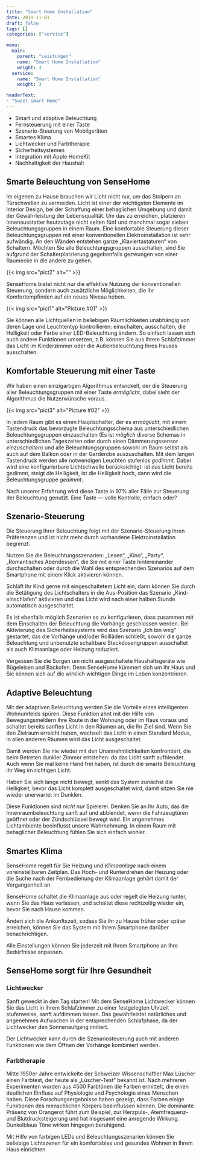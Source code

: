 ```yaml
---
title: "Smart Home Installation"
date: 2019-11-01
draft: false
tags: []
categories: ["service"]

menu:
  main:
    parent: "Leistungen"
    name: "Smart Home Installation"
    weight: 3
  service:
    name: "Smart Home Installation"
    weight: 3

headerText:
- "Sweet smart Home"
---
```


- Smart und adaptive Beleuchtung
- Fernsteuerung mit einer Taste
- Szenario-Steurung von Mobilgeräten
- Smartes Klima
- Lichtwecker und Farbtherapie
- Sicherheitsystemen
- Integration mit Apple HomeKit
- Nachhaltigkeit der Haushalt

## Smarte Beleuchtung von SenseHome

Im eigenen zu Hause brauchen wir Licht nicht nur, um das Stolpern an Türschwellen zu vermeiden. Licht ist einer der wichtigsten Elemente im Interior Design, bei der Schaffung einer behaglichen Umgebung und damit der Gewährleistung der Lebensqualität. Um das zu erreichen, platzieren Innenausstatter heutzutage nicht selten fünf und manchmal sogar sieben Beleuchtungsgruppen in einem Raum. Eine komfortable Steuerung dieser Beleuchtungsgruppen mit einer konventionellen Elektroinstallation ist sehr aufwändig. An den Wänden entstehen ganze „Klaviertastaturen“ von Schaltern. Möchten Sie alle Beleuchtungsgruppen ausschalten, sind Sie aufgrund der Schalterplatzierung gegebenfalls gezwungen von einer Raumecke in die andere zu gehen.

{{< img src="pict2" alt="" >}}

SenseHome bietet nicht nur die effektive Nutzung der konventionellen Steuerung, sondern auch zusätzliche Möglichkeiten, die Ihr Komfortempfinden auf ein neues Niveau heben.

{{< img src="pict1" alt="Picture #01" >}}

Sie können alle Lichtquellen in beliebigen Räumlichkeiten unabhängig von deren Lage und Leuchtentyp kontrollieren: einschalten, ausschalten, die Helligkeit oder Farbe einer LED-Beleuchtung ändern.
So einfach lassen sich auch andere Funktionen umsetzen, z.B. können Sie aus Ihrem Schlafzimmer das Licht im Kinderzimmer oder die Außenbeleuchtung Ihres Hauses ausschalten.

## Komfortable Steuerung mit einer Taste

Wir haben einen einzigartigen Algorithmus entwickelt, der die Steuerung aller Beleuchtungsgruppen mit einer Taste _ermöglicht_, dabei sieht der Algorithmus die Nutzerwünsche voraus.

{{< img src="pict3" alt="Picture #02" >}}

In jedem Raum gibt es einen Hauptschalter, der es _ermöglicht_, mit einem Tastendruck das bevorzugte Beleuchtungsschema aus unterschiedlichen Beleuchtungsgruppen einzuschalten (Es ist _möglich_ diverse Schemas in unterschiedlichen Tageszeiten oder durch einen Dämmerungssensor _einzuschalten_) und alle Beleuchtungsgruppen sowohl im Raum selbst als auch auf dem Balkon oder in der Garderobe auszuschalten. Mit dem langen Tastendruck werden alle notwendigen Leuchten stufenlos _gedimmt_. Dabei wird eine konfigurierbare Lichtschwelle berücksichtigt: ist das Licht bereits gedimmt, steigt die Helligkeit, ist die Helligkeit hoch, dann wird die Beleuchtungsgruppe _gedimmt_.

Nach unserer Erfahrung wird diese Taste in 97% aller Fälle zur Steuerung der Beleuchtung genutzt. Eine Taste — volle Kontrolle, einfach oder?

## Szenario-Steuerung

Die Steuerung Ihrer Beleuchtung folgt mit der Szenario-Steuerung ihren Präferenzen und ist nicht mehr durch vorhandene Elektroinstallation begrenzt.

Nutzen Sie die Beleuchtungsszenarien: „Lesen“, „Kino“, „Party“, „Romantisches Abendessen“, die Sie mit einer Taste hintereinander durchschalten oder durch die Wahl des entsprechenden Szenarios auf dem Smartphone mit einem Klick aktivieren können.

Schläft Ihr Kind gerne mit eingeschaltetem Licht ein, dann können Sie durch die Betätigung des Lichtschalters in die Aus-Position das Szenario „Kind-einschlafen“ aktivieren und das Licht wird nach einer halben Stunde automatisch ausgeschaltet.

Es ist ebenfalls möglich Szenarien so zu konfigurieren, dass zusammen mit dem Einschalten der Beleuchtung die Vorhänge geschlossen werden. 
Bei Aktivierung des Sicherheitssystems wird das Szenario „Ich bin weg“ gestartet, das die Vorhänge und/oder Rollläden schließt, sowohl die ganze Beleuchtung und unbenutzte schaltbare Steckdosengruppen ausschaltet als auch Klimaanlage oder Heizung reduziert.

Vergessen Sie die Sorgen um nicht ausgeschaltete Haushaltsgeräte wie Bügeleisen und Backofen. Denn SenseHome kümmert sich um ihr Haus und Sie können sich auf die wirklich wichtigen Dinge im Leben konzentrieren.

## Adaptive Beleuchtung
Mit der adaptiven Beleuchtung werden Sie die Vorteile eines intelligenten Wohnumfelds spüren. Diese Funktion ahnt mit der Hilfe von Bewegungsmeldern Ihre Route in der Wohnung oder im Haus voraus und schaltet bereits sanftes Licht in den Räumen an, die Ihr Ziel sind. Wenn Sie den Zielraum erreicht haben, wechselt das Licht in einen Standard Modus, in allen anderen Räumen wird das Licht ausgeschaltet.

Damit werden Sie nie wieder mit den Unannehmlichkeiten konfrontiert, die beim Betreten dunkler Zimmer entstehen: da das Licht sanft aufblendet. Auch wenn Sie mal keine Hand frei haben, ist durch die smarte Beleuchtung ihr Weg im richtigen Licht.

Haben Sie sich lange nicht bewegt, senkt das System zunächst die Helligkeit, bevor das Licht komplett ausgeschaltet wird, damit sitzen Sie nie wieder unerwartet im Dunklen.

Diese Funktionen sind _nicht nur_ Spielerei. Denken Sie an Ihr Auto, das die Innenraumbeleuchtung sanft auf und abblendet, wenn die Fahrzeugtüren geöffnet oder der Zündschlüssel bewegt wird. Ein angenehmes Lichtambiente beeinflusst unsere Wahrnehmung. In einem Raum mit behaglicher Beleuchtung fühlen Sie sich einfach wohler.

## Smartes Klima

SenseHome regelt für Sie Heizung und _Klimaanlage_ nach einem voreinstellbaren Zeitplan. Das Hoch- und Runterdrehen der Heizung oder die Suche nach der Fernbedienung der Klimaanlage gehört damit der Vergangenheit an.

SenseHome schaltet die Klimaanlage aus oder regelt die Heizung runter, wenn Sie das Haus verlassen, und schaltet diese rechtzeitig wieder ein, bevor Sie nach Hause kommen.

Ändert sich die Ankunftszeit, sodass Sie ihr zu Hause früher oder später erreichen, können Sie das System mit Ihrem Smartphone darüber benachrichtigen.

Alle Einstellungen können Sie jederzeit mit Ihrem Smartphone an Ihre Bedürfnisse anpassen.

## SenseHome sorgt für Ihre Gesundheit

### Lichtwecker

Sanft geweckt in den Tag starten! Mit dem SenseHome Lichtwecker können Sie das Licht in Ihrem Schlafzimmer zu einer festgelegten Uhrzeit stufenweise, sanft aufdimmen lassen. Das gewährleistet natürliches und angenehmes Aufwachen in der entsprechenden Schlafphase, da der Lichtwecker den Sonnenaufgang imitiert.

Der Lichtwecker kann durch die Szenariosteuerung auch mit anderen Funktionen wie dem Öffnen der Vorhänge kombiniert werden.

### Farbtherapie

Mitte 1950er Jahre entwickelte der Schweizer Wissenschaftler Max Lüscher einen Farbtest, der heute als „Lüscher-Test“ bekannt ist. Nach mehreren Experimenten wurden aus 4500 Farbtönen die Farben ermittelt, die einen deutlichen Einfluss auf Physiologie und Psychologie eines Menschen haben. Diese Forschungsergebnisse haben gezeigt, dass Farben einige Funktionen des menschlichen Körpers beeinflussen können. Die dominante Präsenz von Orangerot führt zum Beispiel, zur Herzpuls-, Atemfrequenz- und Blutdrucksteigerung und hat insgesamt eine anregende Wirkung. Dunkelblaue Töne wirken hingegen beruhigend.

Mit Hilfe von farbigen LEDs und Beleuchtungsszenarien können Sie beliebige Lichtszenen für ein komfortables und gesundes Wohnen in Ihrem Haus einrichten.